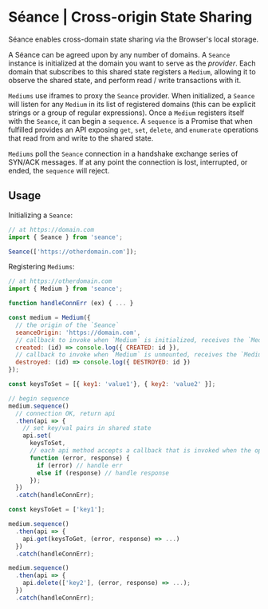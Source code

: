 # Séance | Cross-origin State Sharing

Séance enables cross-domain state sharing via the Browser's local storage.

A Séance can be agreed upon by any number of domains. A `Seance` instance is initialized at the domain you want to serve as the *provider*. Each domain that subscribes to this shared state registers a `Medium`, allowing it to observe the shared state, and perform read / write transactions with it.

`Mediums` use iframes to proxy the `Seance` provider. When initialized, a `Seance` will listen for any `Medium` in its list of registered domains (this can be explicit strings or a group of regular expressions). Once a `Medium` registers itself with the `Seance`, it can begin a `sequence`. A `sequence` is a Promise that when fulfilled provides an API exposing `get`, `set`, `delete`, and `enumerate` operations that read from and write to the shared state.

`Mediums` poll the `Seance` connection in a handshake exchange series of SYN/ACK messages. If at any point the connection is lost, interrupted, or ended, the `sequence` will reject.

## Usage

Initializing a `Seance`:

```js
// at https://domain.com
import { Seance } from 'seance';

Seance(['https://otherdomain.com']);
```

Registering `Mediums`:

```js
// at https://otherdomain.com
import { Medium } from 'seance';

function handleConnErr (ex) { ... }

const medium = Medium({
  // the origin of the `Seance`
  seanceOrigin: 'https://domain.com',
  // callback to invoke when `Medium` is initialized, receives the `Medium`'s uuid
  created: (id) => console.log({ CREATED: id }),
  // callback to invoke when `Medium` is unmounted, receives the `Medium`'s uuid
  destroyed: (id) => console.log({ DESTROYED: id })
});

const keysToSet = [{ key1: 'value1'}, { key2: 'value2' }];

// begin sequence
medium.sequence()
  // connection OK, return api
  .then(api => {
    // set key/val pairs in shared state
    api.set(
      keysToSet,
      // each api method accepts a callback that is invoked when the operation succeeds (or fails)
      function (error, response) {
        if (error) // handle err
        else if (response) // handle response
      });
  })
  .catch(handleConnErr);

const keysToGet = ['key1'];

medium.sequence()
  .then(api => {
    api.get(keysToGet, (error, response) => ...)
  })
  .catch(handleConnErr);

medium.sequence()
  .then(api => {
    api.delete(['key2'], (error, response) => ...);
  })
  .catch(handleConnErr);

```
